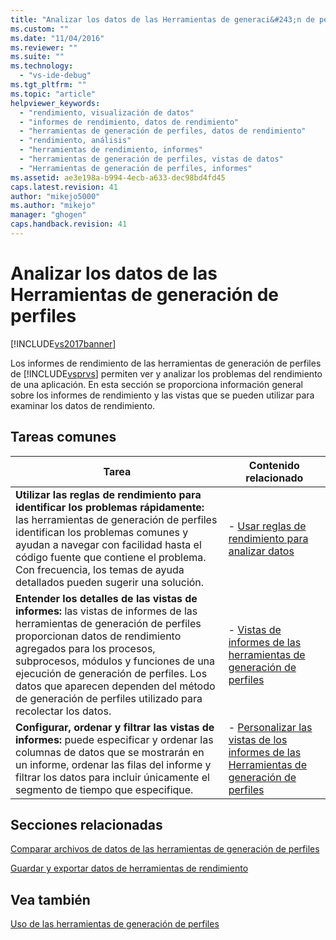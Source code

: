```yaml
---
title: "Analizar los datos de las Herramientas de generaci&#243;n de perfiles | Microsoft Docs"
ms.custom: ""
ms.date: "11/04/2016"
ms.reviewer: ""
ms.suite: ""
ms.technology: 
  - "vs-ide-debug"
ms.tgt_pltfrm: ""
ms.topic: "article"
helpviewer_keywords: 
  - "rendimiento, visualización de datos"
  - "informes de rendimiento, datos de rendimiento"
  - "herramientas de generación de perfiles, datos de rendimiento"
  - "rendimiento, análisis"
  - "herramientas de rendimiento, informes"
  - "herramientas de generación de perfiles, vistas de datos"
  - "Herramientas de generación de perfiles, informes"
ms.assetid: ae3e198a-b994-4ecb-a633-dec98bd4fd45
caps.latest.revision: 41
author: "mikejo5000"
ms.author: "mikejo"
manager: "ghogen"
caps.handback.revision: 41
---
```

# Analizar los datos de las Herramientas de generaci&#243;n de perfiles
[!INCLUDE[vs2017banner](../code-quality/includes/vs2017banner.md)]

Los informes de rendimiento de las herramientas de generación de perfiles de [!INCLUDE[vsprvs](../code-quality/includes/vsprvs_md.md)] permiten ver y analizar los problemas del rendimiento de una aplicación.  En esta sección se proporciona información general sobre los informes de rendimiento y las vistas que se pueden utilizar para examinar los datos de rendimiento.  
  
## Tareas comunes  
  
|Tarea|Contenido relacionado|  
|-----------|---------------------------|  
|**Utilizar las reglas de rendimiento para identificar los problemas rápidamente:** las herramientas de generación de perfiles identifican los problemas comunes y ayudan a navegar con facilidad hasta el código fuente que contiene el problema.  Con frecuencia, los temas de ayuda detallados pueden sugerir una solución.|-   [Usar reglas de rendimiento para analizar datos](../profiling/using-performance-rules-to-analyze-data.md)|  
|**Entender los detalles de las vistas de informes:** las vistas de informes de las herramientas de generación de perfiles proporcionan datos de rendimiento agregados para los procesos, subprocesos, módulos y funciones de una ejecución de generación de perfiles.  Los datos que aparecen dependen del método de generación de perfiles utilizado para recolectar los datos.|-   [Vistas de informes de las herramientas de generación de perfiles](../profiling/performance-report-views.md)|  
|**Configurar, ordenar y filtrar las vistas de informes:** puede especificar y ordenar las columnas de datos que se mostrarán en un informe, ordenar las filas del informe y filtrar los datos para incluir únicamente el segmento de tiempo que especifique.|-   [Personalizar las vistas de los informes de las Herramientas de generación de perfiles](../profiling/customizing-performance-tools-report-views.md)|  
  
## Secciones relacionadas  
 [Comparar archivos de datos de las herramientas de generación de perfiles](../profiling/comparing-performance-data-files.md)  
  
 [Guardar y exportar datos de herramientas de rendimiento](../profiling/saving-and-exporting-performance-tools-data.md)  
  
## Vea también  
 [Uso de las herramientas de generación de perfiles](../profiling/performance-explorer.md)